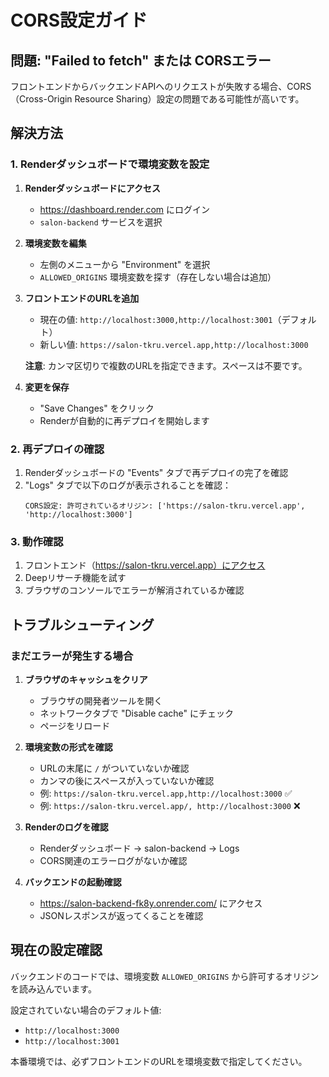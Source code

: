 # CORS設定ガイド

## 問題: "Failed to fetch" または CORSエラー

フロントエンドからバックエンドAPIへのリクエストが失敗する場合、CORS（Cross-Origin Resource Sharing）設定の問題である可能性が高いです。

## 解決方法

### 1. Renderダッシュボードで環境変数を設定

1. **Renderダッシュボードにアクセス**
   - https://dashboard.render.com にログイン
   - `salon-backend` サービスを選択

2. **環境変数を編集**
   - 左側のメニューから "Environment" を選択
   - `ALLOWED_ORIGINS` 環境変数を探す（存在しない場合は追加）

3. **フロントエンドのURLを追加**
   - 現在の値: `http://localhost:3000,http://localhost:3001`（デフォルト）
   - 新しい値: `https://salon-tkru.vercel.app,http://localhost:3000`
   
   **注意**: カンマ区切りで複数のURLを指定できます。スペースは不要です。

4. **変更を保存**
   - "Save Changes" をクリック
   - Renderが自動的に再デプロイを開始します

### 2. 再デプロイの確認

1. Renderダッシュボードの "Events" タブで再デプロイの完了を確認
2. "Logs" タブで以下のログが表示されることを確認：
   ```
   CORS設定: 許可されているオリジン: ['https://salon-tkru.vercel.app', 'http://localhost:3000']
   ```

### 3. 動作確認

1. フロントエンド（https://salon-tkru.vercel.app）にアクセス
2. Deepリサーチ機能を試す
3. ブラウザのコンソールでエラーが解消されているか確認

## トラブルシューティング

### まだエラーが発生する場合

1. **ブラウザのキャッシュをクリア**
   - ブラウザの開発者ツールを開く
   - ネットワークタブで "Disable cache" にチェック
   - ページをリロード

2. **環境変数の形式を確認**
   - URLの末尾に `/` がついていないか確認
   - カンマの後にスペースが入っていないか確認
   - 例: `https://salon-tkru.vercel.app,http://localhost:3000` ✅
   - 例: `https://salon-tkru.vercel.app/, http://localhost:3000` ❌

3. **Renderのログを確認**
   - Renderダッシュボード → salon-backend → Logs
   - CORS関連のエラーログがないか確認

4. **バックエンドの起動確認**
   - https://salon-backend-fk8y.onrender.com/ にアクセス
   - JSONレスポンスが返ってくることを確認

## 現在の設定確認

バックエンドのコードでは、環境変数 `ALLOWED_ORIGINS` から許可するオリジンを読み込んでいます。

設定されていない場合のデフォルト値:
- `http://localhost:3000`
- `http://localhost:3001`

本番環境では、必ずフロントエンドのURLを環境変数で指定してください。

